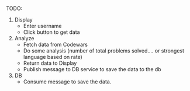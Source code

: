 TODO:

1. Display
    - Enter username
    - Click button to get data
2. Analyze
    - Fetch data from Codewars
    - Do some analysis (number of total problems solved.... or strongest language based on rate)
    - Return data to Display
    - Publish message to DB service to save the data to the db
3. DB
    - Consume message to save the data.